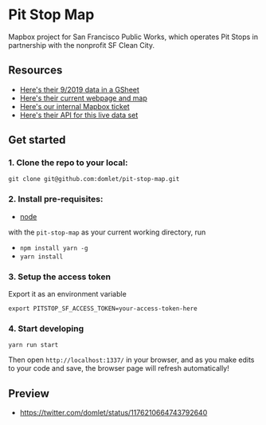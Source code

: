 # Pit Stop Map
Mapbox project for San Francisco Public Works, which operates Pit Stops in partnership with the nonprofit SF Clean City.

## Resources
* [Here's their 9/2019 data in a GSheet](https://docs.google.com/spreadsheets/d/1JCVRk_QrMEd8EsUJdAX4_P4I-Xhc-eCmUTknb0Z_VYY/edit#gid=0)
* [Here's their current webpage and map](https://sfpublicworks.wixsite.com/pitstop)
* [Here's our internal Mapbox ticket](https://github.com/mapbox/community-projects/issues/394)
* [Here's their API for this live data set](https://data.sfgov.org/Health-and-Social-Services/Pit-Stop-Locations/2gny-9qcr
)

## Get started

### 1. Clone the repo to your local:

```
git clone git@github.com:domlet/pit-stop-map.git
```
### 2. Install pre-requisites:

- [node](https://nodejs.org/en/download/)

with the `pit-stop-map` as your current working directory, run

- `npm install yarn -g`
- `yarn install`

### 3. Setup the access token

Export it as an environment variable
```
export PITSTOP_SF_ACCESS_TOKEN=your-access-token-here
```

### 4. Start developing
```
yarn run start
```
Then open `http://localhost:1337/` in your browser, and as you make edits to your code and save, the browser page will refresh automatically!

## Preview
* https://twitter.com/domlet/status/1176210664743792640
